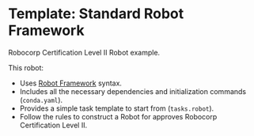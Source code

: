 # Template: Standard Robot Framework

Robocorp Certification Level II Robot example.

This robot:

- Uses [Robot Framework](https://robocorp.com/docs/languages-and-frameworks/robot-framework/basics) syntax.
- Includes all the necessary dependencies and initialization commands (`conda.yaml`).
- Provides a simple task template to start from (`tasks.robot`).
- Follow the rules to construct a Robot for approves Robocorp Certification Level II.
